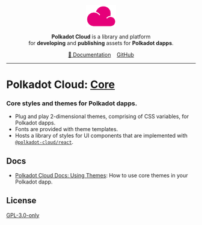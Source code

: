 <br />
<p align="center">
  <a href="https://github.com/paritytech/polkadot-cloud">
    <img alt="polkadot-cloud" title="polkadot-cloud" src="https://raw.githubusercontent.com/paritytech/polkadot-cloud/main/app/public/img/cloud.png" width="80" />
  </a>
</p>

<p align="center">
  <b>Polkadot Cloud</b> is a library and platform <br />
  for <b>developing</b> and <b>publishing</b> assets for <b>Polkadot dapps</b>.
</p>

<div align="center">
<a href="https://paritytech.github.io/polkadot-cloud/#/overview">📖 Documentation</a>&nbsp;&nbsp;&nbsp;&nbsp;<a href="https://github.com/paritytech/polkadot-cloud"">GitHub</a>
</div>

<hr>

# Polkadot Cloud: [Core](https://github.com/paritytech/polkadot-cloud/tree/main/packages/cloud-core)

### Core styles and themes for Polkadot dapps.

- Plug and play 2-dimensional themes, comprising of CSS variables, for Polkadot dapps.
- Fonts are provided with theme templates.
- Hosts a library of styles for UI components that are implemented with [`@polkadot-cloud/react`](https://www.npmjs.com/package/@polkadot-cloud/core).

## Docs

- [Polkadot Cloud Docs: Using Themes](https://paritytech.github.io/polkadot-cloud/#/using_themes): How to use core themes in your Polkadot dapp.

## License

[GPL-3.0-only](https://spdx.org/licenses/GPL-3.0-only.html)
